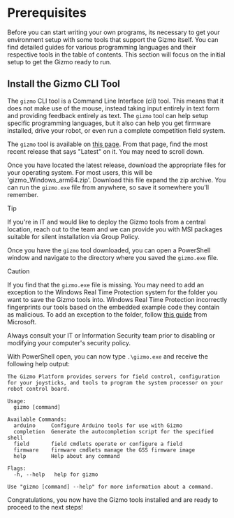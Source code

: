 # Prerequisites

Before you can start writing your own programs, its necessary to get
your environment setup with some tools that support the Gizmo itself.
You can find detailed guides for various programming languages and
their respective tools in the table of contents.  This section will
focus on the initial setup to get the Gizmo ready to run.

## Install the Gizmo CLI Tool

The `gizmo` CLI tool is a Command Line Interface (cli) tool.  This
means that it does not make use of the mouse, instead taking input
entirely in text form and providing feedback entirely as text.  The
`gizmo` tool can help setup specific programming languages, but it
also can help you get firmware installed, drive your robot, or even
run a complete competition field system.

The `gizmo` tool is available on [this
page](https://github.com/gizmo-platform/gizmo/releases).  From that
page, find the most recent release that says "Latest" on it.  You may
need to scroll down.

Once you have located the latest release, download the appropriate
files for your operating system.  For most users, this will be
'gizmo_Windows_arm64.zip'.  Download this file expand the zip archive.
You can run the `gizmo.exe` file from anywhere, so save it somewhere
you'll remember.

> [!TIP]
> If you're in IT and would like to deploy the Gizmo tools from a
> central location, reach out to the team and we can provide you with
> MSI packages suitable for silent installation via Group Policy.

Once you have the `gizmo` tool downloaded, you can open a PowerShell
window and navigate to the directory where you saved the `gizmo.exe`
file.

> [!CAUTION]
> If you find that the `gizmo.exe` file is missing.  You may need to
> add an exception to the Windows Real Time Protection system for the
> folder you want to save the Gizmo tools into.  Windows Real Time
> Protection incorrectly fingerprints our tools based on the embedded
> example code they contain as malicious.  To add an exception to the
> folder, follow [this
> guide](https://support.microsoft.com/en-us/windows/add-an-exclusion-to-windows-security-811816c0-4dfd-af4a-47e4-c301afe13b26)
> from Microsoft.
>
> Always consult your IT or Information Security team prior to
> disabling or modifying your computer's security policy.

With PowerShell open, you can now type `.\gizmo.exe` and receive the
following help output:

```text
The Gizmo Platform provides servers for field control, configuration for your joysticks, and tools to program the system processor on your robot control board.

Usage:
  gizmo [command]

Available Commands:
  arduino     Configure Arduino tools for use with Gizmo
  completion  Generate the autocompletion script for the specified shell
  field       field cmdlets operate or configure a field
  firmware    firmware cmdlets manage the GSS firmware image
  help        Help about any command

Flags:
  -h, --help   help for gizmo

Use "gizmo [command] --help" for more information about a command.
```

Congratulations, you now have the Gizmo tools installed and are ready
to proceed to the next steps!
